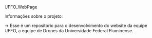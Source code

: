 UFFO_WebPage

Informações sobre o projeto:

-> Esse é um repositório para o desenvolvimento do website da equipe UFFO, a equipe de Drones da Universidade Federal Fluminense.
  
